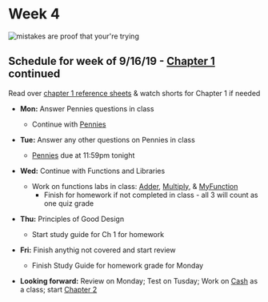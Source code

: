 # Week 4

<img src="https://www.creativefabrica.com/wp-content/uploads/2018/12/Mistakes-are-proof-that-youre-trying-580x386.jpg" alt="mistakes are proof that your're trying">

## Schedule for week of 9/16/19 - [Chapter 1](/ap/curriculum/1) continued

Read over [chapter 1 reference sheets](/ap/assets/pdfs/ch1-ref-sheets.pdf) & watch shorts for Chapter 1 if needed
  - **Mon:** Answer Pennies questions in class
    - Continue with [Pennies](https://docs.cs50.net/2019/ap/problems/pennies/pennies.html)
  - **Tue:** Answer any other questions on Pennies in class
    - [Pennies](https://docs.cs50.net/2019/ap/problems/pennies/pennies.html) due at 11:59pm tonight
  - **Wed:** Continue with Functions and Libraries
    - Work on functions labs in class: [Adder](https://lab.cs50.io/candib80/cs50labs/c/adder/), [Multiply](https://lab.cs50.io/candib80/cs50labs/c/mult/), & [MyFunction](https://lab.cs50.io/candib80/cs50labs/c/myFunction/)
      - Finish for homework if not completed in class - all 3 will count as one quiz grade
  - **Thu:** Principles of Good Design
    - Start study guide for Ch 1 for homework
  - **Fri:** Finish anythig not covered and start review
    - Finish Study Guide for homework grade for Monday

  - **Looking forward:** Review on Monday; Test on Tusday; Work on [Cash](https://docs.cs50.net/2019/ap/problems/cash/cash.html) as a class; start [Chapter 2](/ap/curriculum/2)